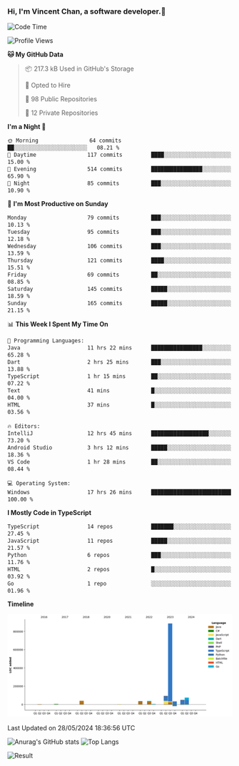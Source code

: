 ### Hi, I'm Vincent Chan, a software developer.👋

<!--
**hkvincent/hkvincent** is a ✨ _special_ ✨ repository because its `README.md` (this file) appears on your GitHub profile.

Here are some ideas to get you started:

- 🔭 I’m currently working on ...
- 🌱 I’m currently learning ...
- 👯 I’m looking to collaborate on ...
- 🤔 I’m looking for help with ...
- 💬 Ask me about ...
- 📫 How to reach me: ...
- 😄 Pronouns: ...
- ⚡ Fun fact: ...
-->
<!--START_SECTION:waka-->
![Code Time](http://img.shields.io/badge/Code%20Time-1%2C185%20hrs%2021%20mins-blue)

![Profile Views](http://img.shields.io/badge/Profile%20Views-0-blue)

**🐱 My GitHub Data** 

> 📦 217.3 kB Used in GitHub's Storage 
 > 
> 💼 Opted to Hire
 > 
> 📜 98 Public Repositories 
 > 
> 🔑 12 Private Repositories 
 > 
**I'm a Night 🦉** 

```text
🌞 Morning                64 commits          ██░░░░░░░░░░░░░░░░░░░░░░░   08.21 % 
🌆 Daytime                117 commits         ████░░░░░░░░░░░░░░░░░░░░░   15.00 % 
🌃 Evening                514 commits         ████████████████░░░░░░░░░   65.90 % 
🌙 Night                  85 commits          ███░░░░░░░░░░░░░░░░░░░░░░   10.90 % 
```
📅 **I'm Most Productive on Sunday** 

```text
Monday                   79 commits          ███░░░░░░░░░░░░░░░░░░░░░░   10.13 % 
Tuesday                  95 commits          ███░░░░░░░░░░░░░░░░░░░░░░   12.18 % 
Wednesday                106 commits         ███░░░░░░░░░░░░░░░░░░░░░░   13.59 % 
Thursday                 121 commits         ████░░░░░░░░░░░░░░░░░░░░░   15.51 % 
Friday                   69 commits          ██░░░░░░░░░░░░░░░░░░░░░░░   08.85 % 
Saturday                 145 commits         █████░░░░░░░░░░░░░░░░░░░░   18.59 % 
Sunday                   165 commits         █████░░░░░░░░░░░░░░░░░░░░   21.15 % 
```


📊 **This Week I Spent My Time On** 

```text
💬 Programming Languages: 
Java                     11 hrs 22 mins      ████████████████░░░░░░░░░   65.28 % 
Dart                     2 hrs 25 mins       ███░░░░░░░░░░░░░░░░░░░░░░   13.88 % 
TypeScript               1 hr 15 mins        ██░░░░░░░░░░░░░░░░░░░░░░░   07.22 % 
Text                     41 mins             █░░░░░░░░░░░░░░░░░░░░░░░░   04.00 % 
HTML                     37 mins             █░░░░░░░░░░░░░░░░░░░░░░░░   03.56 % 

🔥 Editors: 
IntelliJ                 12 hrs 45 mins      ██████████████████░░░░░░░   73.20 % 
Android Studio           3 hrs 12 mins       █████░░░░░░░░░░░░░░░░░░░░   18.36 % 
VS Code                  1 hr 28 mins        ██░░░░░░░░░░░░░░░░░░░░░░░   08.44 % 

💻 Operating System: 
Windows                  17 hrs 26 mins      █████████████████████████   100.00 % 
```

**I Mostly Code in TypeScript** 

```text
TypeScript               14 repos            ███████░░░░░░░░░░░░░░░░░░   27.45 % 
JavaScript               11 repos            █████░░░░░░░░░░░░░░░░░░░░   21.57 % 
Python                   6 repos             ███░░░░░░░░░░░░░░░░░░░░░░   11.76 % 
HTML                     2 repos             █░░░░░░░░░░░░░░░░░░░░░░░░   03.92 % 
Go                       1 repo              ░░░░░░░░░░░░░░░░░░░░░░░░░   01.96 % 
```



**Timeline**

![Lines of Code chart](https://raw.githubusercontent.com/hkvincent/hkvincent/main/assets/bar_graph.png)


 Last Updated on 28/05/2024 18:36:56 UTC
<!--END_SECTION:waka-->
![Anurag's GitHub stats](https://github-readme-stats.vercel.app/api?username=hkvincent&rank_icon=github&hide=contribs,prs)
![Top Langs](https://github-readme-stats.vercel.app/api/top-langs/?username=hkvincent&layout=compact)

![Result](https://image-keeper.vincentchan.workers.dev/file/eff033ac20714fe72c62b.png)
